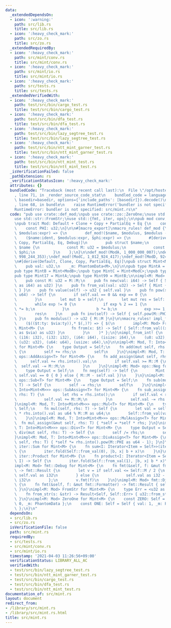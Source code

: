 ```yaml
---
data:
  _extendedDependsOn:
  - icon: ':warning:'
    path: src/lib.rs
    title: src/lib.rs
  - icon: ':heavy_check_mark:'
    path: src/zo.rs
    title: src/zo.rs
  _extendedRequiredBy:
  - icon: ':heavy_check_mark:'
    path: src/mint/conv.rs
    title: src/mint/conv.rs
  - icon: ':heavy_check_mark:'
    path: src/mint/io.rs
    title: src/mint/io.rs
  - icon: ':heavy_check_mark:'
    path: src/tests.rs
    title: src/tests.rs
  _extendedVerifiedWith:
  - icon: ':heavy_check_mark:'
    path: test/src/bin/cargo_test.rs
    title: test/src/bin/cargo_test.rs
  - icon: ':heavy_check_mark:'
    path: test/src/bin/dfa_test.rs
    title: test/src/bin/dfa_test.rs
  - icon: ':heavy_check_mark:'
    path: test/src/bin/lazy_segtree_test.rs
    title: test/src/bin/lazy_segtree_test.rs
  - icon: ':heavy_check_mark:'
    path: test/src/bin/ntt_mint_garner_test.rs
    title: test/src/bin/ntt_mint_garner_test.rs
  - icon: ':heavy_check_mark:'
    path: test/src/bin/ntt_mint_test.rs
    title: test/src/bin/ntt_mint_test.rs
  _isVerificationFailed: false
  _pathExtension: rs
  _verificationStatusIcon: ':heavy_check_mark:'
  attributes: {}
  bundledCode: "Traceback (most recent call last):\n  File \"/opt/hostedtoolcache/Python/3.9.2/x64/lib/python3.9/site-packages/onlinejudge_verify/documentation/build.py\"\
    , line 71, in _render_source_code_stat\n    bundled_code = language.bundle(stat.path,\
    \ basedir=basedir, options={'include_paths': [basedir]}).decode()\n  File \"/opt/hostedtoolcache/Python/3.9.2/x64/lib/python3.9/site-packages/onlinejudge_verify/languages/user_defined.py\"\
    , line 68, in bundle\n    raise RuntimeError('bundler is not specified: {}'.format(path.as_posix()))\n\
    RuntimeError: bundler is not specified: src/mint.rs\n"
  code: "pub use crate::def_mod;\npub use crate::zo::ZeroOne;\nuse std::marker::PhantomData;\n\
    use std::str::FromStr;\nuse std::{fmt, iter, ops};\n\npub mod conv;\npub mod io;\n\
    \npub trait Mod: Default + Clone + Copy + PartialEq + Eq {\n    const M: u32;\n\
    \    const PHI: u32;\n}\n\n#[macro_export]\nmacro_rules! def_mod {\n    ($name:ident,\
    \ $modulus:expr) => {\n        def_mod!($name, $modulus, $modulus - 1);\n    };\n\
    \    ($name:ident, $modulus:expr, $phi:expr) => {\n        #[derive(Default, Clone,\
    \ Copy, PartialEq, Eq, Debug)]\n        pub struct $name;\n        impl Mod for\
    \ $name {\n            const M: u32 = $modulus;\n            const PHI: u32 =\
    \ $phi;\n        }\n    };\n}\n\ndef_mod!(ModA, 1_000_000_007);\ndef_mod!(ModB,\
    \ 998_244_353);\ndef_mod!(ModC, 1_012_924_417);\ndef_mod!(ModD, 924_844_033);\n\
    \n#[derive(Default, Clone, Copy, PartialEq, Eq)]\npub struct Mint<M: Mod> {\n\
    \    pub val: u32,\n    _m: PhantomData<M>,\n}\n\npub type MintA = Mint<ModA>;\n\
    pub type MintB = Mint<ModB>;\npub type MintC = Mint<ModC>;\npub type MintD = Mint<ModD>;\n\
    pub type Mint17 = MintA;\npub type Mint99 = MintB;\n\nimpl<M: Mod> Mint<M> {\n\
    \    pub const M: u32 = M::M;\n    pub fn new(val: i64) -> Self { Self::from_val(val.rem_euclid(M::M\
    \ as i64) as u32) }\n    pub fn from_val(val: u32) -> Self { Mint { val, _m: PhantomData\
    \ } }\n    pub fn value(self) -> u32 { self.val }\n    pub fn pow(self, mut exp:\
    \ u64) -> Self {\n        if self.val == 0 && exp == 0 {\n            return Self::from_val(1);\n\
    \        }\n        let mut b = self;\n        let mut res = Self::from_val(1);\n\
    \        while exp != 0 {\n            if exp % 2 == 1 {\n                res\
    \ *= b;\n            }\n            b *= b;\n            exp >>= 1;\n        }\n\
    \        res\n    }\n    pub fn inv(self) -> Self { self.pow(M::PHI as u64 - 1)\
    \ }\n    pub fn modulus() -> u32 { M::M }\n}\n\nmacro_rules! impl_from_int {\n\
    \    ($(($t:ty: $via:ty)),* $(,)?) => { $(\n        impl<M: Mod> From<$t> for\
    \ Mint<M> {\n            fn from(x: $t) -> Self { Self::from_val((x as $via).rem_euclid(M::M\
    \ as $via) as u32) }\n        }\n    )* };\n}\nimpl_from_int! {\n    (i8: i32),\
    \ (i16: i32), (i32: i32), (i64: i64), (isize: i64),\n    (u8: u32), (u16: u32),\
    \ (u32: u32), (u64: u64), (usize: u64),\n}\n\nimpl<M: Mod, T: Into<Mint<M>>> ops::Add<T>\
    \ for Mint<M> {\n    type Output = Self;\n    fn add(mut self, rhs: T) -> Self\
    \ {\n        self += rhs;\n        self\n    }\n}\nimpl<M: Mod, T: Into<Mint<M>>>\
    \ ops::AddAssign<T> for Mint<M> {\n    fn add_assign(&mut self, rhs: T) {\n  \
    \      self.val += rhs.into().val;\n        if self.val >= M::M {\n          \
    \  self.val -= M::M;\n        }\n    }\n}\nimpl<M: Mod> ops::Neg for Mint<M> {\n\
    \    type Output = Self;\n    fn neg(self) -> Self {\n        Mint::from_val(if\
    \ self.val == 0 { 0 } else { M::M - self.val })\n    }\n}\nimpl<M: Mod, T: Into<Mint<M>>>\
    \ ops::Sub<T> for Mint<M> {\n    type Output = Self;\n    fn sub(mut self, rhs:\
    \ T) -> Self {\n        self -= rhs;\n        self\n    }\n}\nimpl<M: Mod, T:\
    \ Into<Mint<M>>> ops::SubAssign<T> for Mint<M> {\n    fn sub_assign(&mut self,\
    \ rhs: T) {\n        let rhs = rhs.into();\n        if self.val < rhs.val {\n\
    \            self.val += M::M;\n        }\n        self.val -= rhs.val;\n    }\n\
    }\nimpl<M: Mod, T: Into<Mint<M>>> ops::Mul<T> for Mint<M> {\n    type Output =\
    \ Self;\n    fn mul(self, rhs: T) -> Self {\n        let val = self.val as u64\
    \ * rhs.into().val as u64 % M::M as u64;\n        Self::from_val(val as u32)\n\
    \    }\n}\nimpl<M: Mod, T: Into<Mint<M>>> ops::MulAssign<T> for Mint<M> {\n  \
    \  fn mul_assign(&mut self, rhs: T) { *self = *self * rhs; }\n}\nimpl<M: Mod,\
    \ T: Into<Mint<M>>> ops::Div<T> for Mint<M> {\n    type Output = Self;\n    fn\
    \ div(mut self, rhs: T) -> Self {\n        self /= rhs;\n        self\n    }\n\
    }\nimpl<M: Mod, T: Into<Mint<M>>> ops::DivAssign<T> for Mint<M> {\n    fn div_assign(&mut\
    \ self, rhs: T) { *self *= rhs.into().pow(M::PHI as u64 - 1); }\n}\nimpl<M: Mod>\
    \ iter::Sum for Mint<M> {\n    fn sum<I: Iterator<Item = Self>>(iter: I) -> Self\
    \ {\n        iter.fold(Self::from_val(0), |b, x| b + x)\n    }\n}\nimpl<M: Mod>\
    \ iter::Product for Mint<M> {\n    fn product<I: Iterator<Item = Self>>(iter:\
    \ I) -> Self {\n        iter.fold(Self::from_val(1), |b, x| b * x)\n    }\n}\n\
    impl<M: Mod> fmt::Debug for Mint<M> {\n    fn fmt(&self, f: &mut fmt::Formatter)\
    \ -> fmt::Result {\n        let v = if self.val <= Self::M / 2 {\n           \
    \ self.val as i32\n        } else {\n            self.val as i32 - Self::M as\
    \ i32\n        };\n        v.fmt(f)\n    }\n}\nimpl<M: Mod> fmt::Display for Mint<M>\
    \ {\n    fn fmt(&self, f: &mut fmt::Formatter) -> fmt::Result { self.val.fmt(f)\
    \ }\n}\nimpl<M: Mod> FromStr for Mint<M> {\n    type Err = <u32 as FromStr>::Err;\n\
    \    fn from_str(s: &str) -> Result<Self, Self::Err> { u32::from_str(s).map(Self::from)\
    \ }\n}\nimpl<M: Mod> ZeroOne for Mint<M> {\n    const ZERO: Self = Self { val:\
    \ 0, _m: PhantomData };\n    const ONE: Self = Self { val: 1, _m: PhantomData\
    \ };\n}\n"
  dependsOn:
  - src/lib.rs
  - src/zo.rs
  isVerificationFile: false
  path: src/mint.rs
  requiredBy:
  - src/tests.rs
  - src/mint/conv.rs
  - src/mint/io.rs
  timestamp: '2021-04-03 11:26:56+09:00'
  verificationStatus: LIBRARY_ALL_AC
  verifiedWith:
  - test/src/bin/lazy_segtree_test.rs
  - test/src/bin/ntt_mint_garner_test.rs
  - test/src/bin/cargo_test.rs
  - test/src/bin/dfa_test.rs
  - test/src/bin/ntt_mint_test.rs
documentation_of: src/mint.rs
layout: document
redirect_from:
- /library/src/mint.rs
- /library/src/mint.rs.html
title: src/mint.rs
---
```

